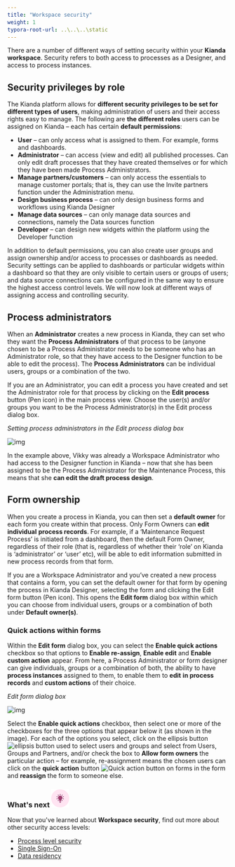 ```yaml
---
title: "Workspace security"
weight: 1
typora-root-url: ..\..\..\static
---
```


There are a number of different ways of setting security within your **Kianda workspace**. Security refers to both access to processes as a Designer, and access to process instances. 

## Security privileges by role

The Kianda platform allows for **different security privileges to be set for different types of users**, making administration of users and their access rights easy to manage. The following are **the different roles** users can be assigned on Kianda – each has certain **default permissions**:

- **User** – can only access what is assigned to them. For example, forms and dashboards.
- **Administrator** – can access (view and edit) all published processes. Can only edit draft processes that they have created themselves or for which they have been made Process Administrators.
- **Manage partners/customers** – can only access the essentials to manage customer portals; that is, they can use the Invite partners function under the Administration menu.
- **Design business process** – can only design business forms and workflows using Kianda Designer
- **Manage data sources** – can only manage data sources and connections, namely the Data sources function
- **Developer** – can design new widgets within the platform using the Developer function

In addition to default permissions, you can also create user groups and assign ownership and/or access to processes or dashboards as needed. Security settings can be applied to dashboards or particular widgets within a dashboard so that they are only visible to certain users or groups of users; and data source connections can be configured in the same way to ensure the highest access control levels. We will now look at different ways of assigning access and controlling security.

## Process administrators

When an **Administrator** creates a new process in Kianda, they can set who they want the **Process Administrators** of that process to be (anyone chosen to be a Process Administrator needs to be someone who has an Administrator role, so that they have access to the Designer function to be able to edit the process). The **Process Administrators** can be individual users, groups or a combination of the two.

If you are an Administrator, you can edit a process you have created and set the Administrator role for that process by clicking on the **Edit process** button (Pen icon) in the main process view. Choose the user(s) and/or groups you want to be the Process Administrator(s) in the Edit process dialog box.

*Setting process administrators in the Edit process dialog box*

![img](https://academy.kianda.com/wp-content/uploads/2022/04/process-administrator.gif)

In the example above, Vikky was already a Workspace Administrator who had access to the Designer function in Kianda – now that she has been assigned to be the Process Administrator for the Maintenance Process, this means that she **can edit the draft process design**.

## Form ownership

When you create a process in Kianda, you can then set a **default owner** for each form you create within that process. Only Form Owners can **edit individual** **process records**. For example, if a ‘Maintenance Request Process’ is initiated from a dashboard, then the default Form Owner, regardless of their role (that is, regardless of whether their ‘role’ on Kianda is ‘administrator’ or ‘user’ etc), will be able to edit information submitted in new process records from that form.

If you are a Workspace Administrator and you’ve created a new process that contains a form, you can set the default owner for that form by opening the process in Kianda Designer, selecting the form and clicking the Edit form button (Pen icon). This opens the **Edit form** dialog box within which you can choose from individual users, groups or a combination of both under **Default owner(s)**.

### Quick actions within forms

Within the **Edit form** dialog box, you can select the **Enable quick actions** checkbox so that options to **Enable re-assign**, **Enable edit** and **Enable custom action** appear. From here, a Process Administrator or form designer can give individuals, groups or a combination of both, the ability to have **process instances** assigned to them, to enable them to **edit** **in process records** and **custom actions** of their choice.

*Edit form dialog box*

![img](https://academy.kianda.com/wp-content/uploads/2022/04/edit-form-dialog-box.gif)

Select the **Enable quick actions** checkbox, then select one or more of the checkboxes for the three options that appear below it (as shown in the image). For each of the options you select, click on the ellipsis button ![ellipsis button used to select users and groups](https://academy.kianda.com/wp-content/uploads/2022/02/ellipsis-1.png) and select from Users, Groups and Partners, and/or check the box to **Allow form owners** the particular action – for example, re-assignment means the chosen users can click on the **quick action** button ![Quick action button on forms](https://academy.kianda.com/wp-content/uploads/2022/02/quick-action-1.png) in the form and **reassign** the form to someone else.

### What's next  ![Idea icon](/images/18.png) ###

Now that you've learned about **Workspace security**, find out more about other security access levels:

- [Process level security](/security/process-level-security/)
- [Single Sign-On](/security/sso/)
- [Data residency](/security/data-residency/)
